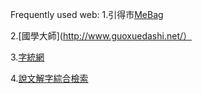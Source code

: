 Frequently used web:
1.引得市[MeBag](http://www.mebag.com/index/)

2.[國學大師](http://www.guoxuedashi.net/） 

3.[字統網](https://zi.tools/ )

4.[說文解字綜合檢索](http://www.homeinmists.com/shuowen/index.html) 
